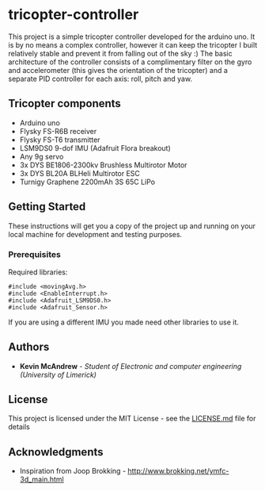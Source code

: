 # tricopter-controller

This project is a simple tricopter controller developed for the arduino uno. It is by no means a complex controller, however it can keep the tricopter I built relatively stable and prevent it from falling out of the sky :) The basic architecture of the controller consists of a complimentary filter on the gyro and accelerometer (this gives the orientation of the tricopter) and a separate PID controller for each axis: roll, pitch and yaw.

## Tricopter components

* Arduino uno
* Flysky FS-R6B receiver
* Flysky FS-T6 transmitter
* LSM9DS0 9-dof IMU (Adafruit Flora breakout)
* Any 9g servo
* 3x DYS BE1806-2300kv Brushless Multirotor Motor
* 3x DYS BL20A BLHeli Multirotor ESC
* Turnigy Graphene 2200mAh 3S 65C LiPo 

## Getting Started

These instructions will get you a copy of the project up and running on your local machine for development and testing purposes.

### Prerequisites

Required libraries:

```
#include <movingAvg.h>
#include <EnableInterrupt.h>
#include <Adafruit_LSM9DS0.h>
#include <Adafruit_Sensor.h>
```

If you are using a different IMU you made need other libraries to use it.

## Authors

* **Kevin McAndrew** - *Student of Electronic and computer engineering (University of Limerick)*

## License

This project is licensed under the MIT License - see the [LICENSE.md](LICENSE.md) file for details

## Acknowledgments

* Inspiration from Joop Brokking - http://www.brokking.net/ymfc-3d_main.html
